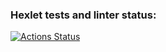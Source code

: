 ### Hexlet tests and linter status:
[![Actions Status](https://github.com/Ultraviolence322/js-jest-testing-project-67/workflows/hexlet-check/badge.svg)](https://github.com/Ultraviolence322/js-jest-testing-project-67/actions)